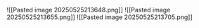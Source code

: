![[Pasted image 20250525213648.png]]
![[Pasted image 20250525213655.png]]
![[Pasted image 20250525213705.png]]

